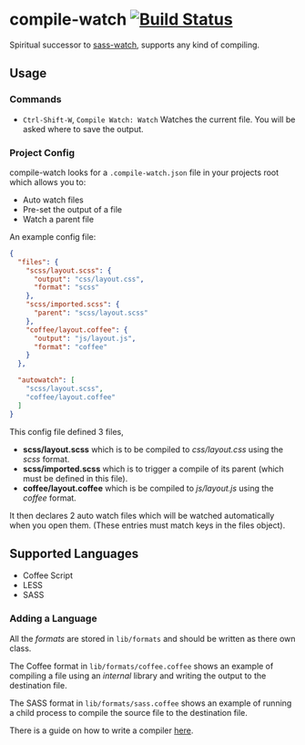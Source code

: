 # compile-watch [![Build Status](https://travis-ci.org/Arcath/compile-watch.svg)](https://travis-ci.org/Arcath/compile-watch)

Spiritual successor to [sass-watch], supports any kind of compiling.

## Usage

### Commands

- `Ctrl-Shift-W`, `Compile Watch: Watch` Watches the current file. You will be asked where to save the output.

### Project Config

compile-watch looks for a `.compile-watch.json` file in your projects root which allows you to:

 - Auto watch files
 - Pre-set the output of a file
 - Watch a parent file

An example config file:

```json
{
  "files": {
    "scss/layout.scss": {
      "output": "css/layout.css",
      "format": "scss"
    },
    "scss/imported.scss": {
      "parent": "scss/layout.scss"
    },
    "coffee/layout.coffee": {
      "output": "js/layout.js",
      "format": "coffee"
    }
  },

  "autowatch": [
    "scss/layout.scss",
    "coffee/layout.coffee"
  ]
}
```

This config file defined 3 files,

 - __scss/layout.scss__ which is to be compiled to _css/layout.css_ using the _scss_ format.
 - __scss/imported.scss__ which is to trigger a compile of its parent (which must be defined in this file).
 - __coffee/layout.coffee__ which is be compiled to _js/layout.js_ using the _coffee_ format.

It then declares 2 auto watch files which will be watched automatically when you open them. (These entries must match keys in the files object).

## Supported Languages

 - Coffee Script
 - LESS
 - SASS

### Adding a Language

All the _formats_ are stored in `lib/formats` and should be written as there own class.

The Coffee format in `lib/formats/coffee.coffee` shows an example of compiling a file using an _internal_ library and writing the output to the destination file.

The SASS format in `lib/formats/sass.coffee` shows an example of running a child process to compile the source file to the destination file.

There is a guide on how to write a compiler [here](http://arcath.net/2015/04/27/creating-the-less-compiler-for-compile-watch.html).

[sass-watch]: https://github.com/Arcath/sass-watch
